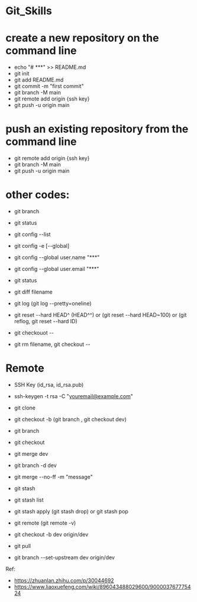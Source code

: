 # Git_Skills

# create a new repository on the command line
- echo "# ***" >> README.md
- git init
- git add README.md
- git commit -m "first commit"
- git branch -M main
- git remote add origin {ssh key}
- git push -u origin main


# push an existing repository from the command line
- git remote add origin {ssh key}
- git branch -M main
- git push -u origin main


# other codes:
- git branch
- git status


- git config --list
- git config -e [--global]
- git config --global user.name "***"
- git config --global user.email "***"
- git status
- git diff filename
- git log  (git log --pretty=oneline)
- git reset --hard HEAD^ (HEAD^^) or (git reset --hard HEAD~100) or (git reflog, git reset --hard ID)
- git checkouot -- <file>
- git rm filename, git checkout --<filename>


# Remote
- SSH Key (id_rsa, id_rsa.pub)
- ssh-keygen -t rsa -C "youremail@example.com"
- git clone <github link>


- git checkout -b <dev> (git branch <dev>, git checkout dev)
- git branch
- git checkout <branchName> 
- git merge dev
- git branch -d dev

- git merge --no-ff -m "message"
- git stash
- git stash list
- git stash apply (git stash drop) or git stash pop


- git remote (git remote -v)
- git checkout -b dev origin/dev
- git pull
- git branch --set-upstream dev origin/dev

Ref:
- https://zhuanlan.zhihu.com/p/30044692
- https://www.liaoxuefeng.com/wiki/896043488029600/900003767775424
